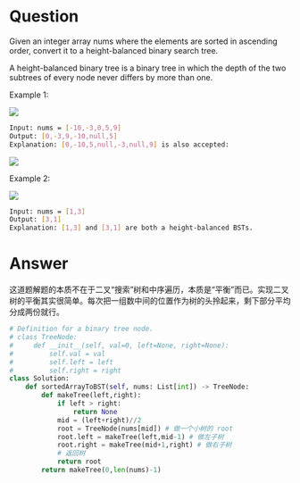 # Question
Given an integer array nums where the elements are sorted in ascending order, convert it to a height-balanced binary search tree.

A height-balanced binary tree is a binary tree in which the depth of the two subtrees of every node never differs by more than one.

Example 1:

![](https://assets.leetcode.com/uploads/2021/02/18/btree1.jpg)
```bash
Input: nums = [-10,-3,0,5,9]
Output: [0,-3,9,-10,null,5]
Explanation: [0,-10,5,null,-3,null,9] is also accepted:
```

![](https://assets.leetcode.com/uploads/2021/02/18/btree2.jpg)

Example 2:

![](https://assets.leetcode.com/uploads/2021/02/18/btree.jpg)
```bash
Input: nums = [1,3]
Output: [3,1]
Explanation: [1,3] and [3,1] are both a height-balanced BSTs.
```
# Answer
这道题解题的本质不在于二叉“搜索”树和中序遍历，本质是“平衡”而已。实现二叉树的平衡其实很简单。每次把一组数中间的位置作为树的头拎起来，剩下部分平均分成两份就行。
```python
# Definition for a binary tree node.
# class TreeNode:
#     def __init__(self, val=0, left=None, right=None):
#         self.val = val
#         self.left = left
#         self.right = right
class Solution:
    def sortedArrayToBST(self, nums: List[int]) -> TreeNode:
        def makeTree(left,right):
            if left > right:
                return None
            mid = (left+right)//2
            root = TreeNode(nums[mid]) # 做一个小树的 root
            root.left = makeTree(left,mid-1) # 做左子树
            root.right = makeTree(mid+1,right) # 做右子树
            # 返回树
            return root
        return makeTree(0,len(nums)-1)
```
